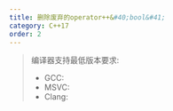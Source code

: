 ```yaml
---
title: 删除废弃的operator++&#40;bool&#41;
category: C++17
order: 2
---
```


> 编译器支持最低版本要求:
> * GCC:
> * MSVC:
> * Clang:
